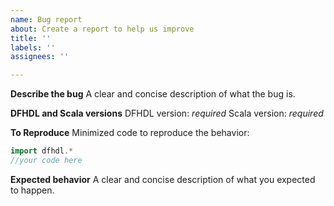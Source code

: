 ```yaml
---
name: Bug report
about: Create a report to help us improve
title: ''
labels: ''
assignees: ''

---
```


**Describe the bug**
A clear and concise description of what the bug is.

**DFHDL and Scala versions**
DFHDL version: *required*
Scala version: *required*

**To Reproduce**
Minimized code to reproduce the behavior:
```scala
import dfhdl.*
//your code here
```
**Expected behavior**
A clear and concise description of what you expected to happen.
